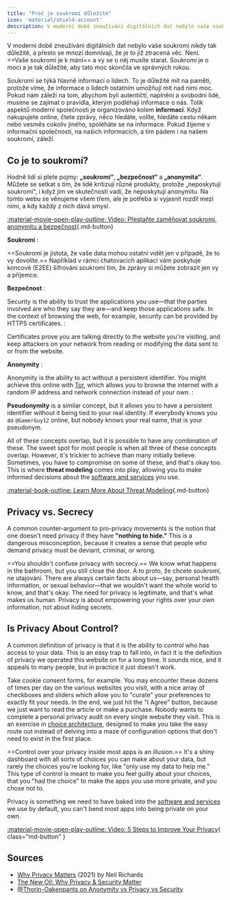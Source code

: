 ```yaml
---
title: "Proč je soukromí důležité"
icon: 'material/shield-account'
description: V moderní době zneužívání digitálních dat nebylo vaše soukromí nikdy tak důležité, a přesto se mnozí domnívají, že je to již ztracená věc. Není.
---
```


V moderní době zneužívání digitálních dat nebylo vaše soukromí nikdy tak důležité, a přesto se mnozí domnívají, že je to již ztracená věc. Není. ==Vaše soukromí je k mání== a vy se o něj musíte starat. Soukromí je o moci a je tak důležité, aby tato moc skončila ve správných rukou.

Soukromí se týká hlavně informací o lidech. To je důležité mít na paměti, protože víme, že informace o lidech ostatním umožňují mít nad nimi moc. Pokud nám záleží na tom, abychom byli autentičtí, naplnění a svobodní lidé, musíme se zajímat o pravidla, kterým podléhají informace o nás. Tolik aspektů moderní společnosti je organizováno kolem **informací**. Když nakupujete online, čtete zprávy, něco hledáte, volíte, hledáte cestu někam nebo vesměs cokoliv jiného, spoléháte se na informace. Pokud žijeme v informační společnosti, na našich informacích, a tím pádem i na našem soukromí, záleží.

## Co je to soukromí?

Hodně lidí si plete pojmy: **„soukromí“**, **„bezpečnost“** a **„anonymita“**. Můžete se setkat s tím, že lidé kritizují různé produkty, protože „neposkytují soukromí“, i když jim ve skutečnosti vadí, že neposkytují anonymitu. Na tomto webu se věnujeme všem třem, ale je potřeba si vyjasnit rozdíl mezi nimi, a kdy každý z nich dává smysl.

[:material-movie-open-play-outline: Video: Přestaňte zaměňovat soukromí, anonymitu a bezpečnost](https://www.privacyguides.org/videos/2025/03/14/stop-confusing-privacy-anonymity-and-security ""){.md-button}

<!-- markdownlint-disable-next-line -->
**Soukromí**
:

==Soukromí je jistota, že vaše data mohou ostatní vidět jen v případě, že to vy dovolíte.== Například v rámci chatovacích aplikací vám poskytuje koncové (E2EE) šifrování soukromí tím, že zprávy si můžete zobrazit jen vy a příjemce.

<!-- markdownlint-disable-next-line -->
**Bezpečnost**
:

Security is the ability to trust the applications you use—that the parties involved are who they say they are—and keep those applications safe. In the context of browsing the web, for example, security can be provided by HTTPS certificates.
:

Certificates prove you are talking directly to the website you're visiting, and keep attackers on your network from reading or modifying the data sent to or from the website.

<!-- markdownlint-disable-next-line -->
**Anonymity**
:

Anonymity is the ability to act without a persistent identifier. You might achieve this online with [Tor](../tor.md), which allows you to browse the internet with a random IP address and network connection instead of your own.
:

**Pseudonymity** is a similar concept, but it allows you to have a persistent identifier without it being tied to your real identity. If everybody knows you as `@GamerGuy12` online, but nobody knows your real name, that is your pseudonym.

All of these concepts overlap, but it is possible to have any combination of these. The sweet spot for most people is when all three of these concepts overlap. However, it's trickier to achieve than many initially believe. Sometimes, you have to compromise on some of these, and that's okay too. This is where **threat modeling** comes into play, allowing you to make informed decisions about the [software and services](../tools.md) you use.

[:material-book-outline: Learn More About Threat Modeling](threat-modeling.md ""){.md-button}

## Privacy vs. Secrecy

A common counter-argument to pro-privacy movements is the notion that one doesn't need privacy if they have **"nothing to hide."** This is a dangerous misconception, because it creates a sense that people who demand privacy must be deviant, criminal, or wrong.

==You shouldn't confuse privacy with secrecy.== We know what happens in the bathroom, but you still close the door. A to proto, že chcete soukromí, ne utajování. There are always certain facts about us—say, personal health information, or sexual behavior—that we wouldn't want the whole world to know, and that's okay. The need for privacy is legitimate, and that's what makes us human. Privacy is about empowering your rights over your own information, not about hiding secrets.

## Is Privacy About Control?

A common definition of privacy is that it is the ability to *control* who has access to your data. This is an easy trap to fall into, in fact it is the definition of privacy we operated this website on for a long time. It sounds nice, and it appeals to many people, but in practice it just doesn't work.

Take cookie consent forms, for example. You may encounter these dozens of times per day on the various websites you visit, with a nice array of checkboxes and sliders which allow you to "curate" your preferences to exactly fit your needs. In the end, we just hit the "I Agree" button, because we just want to read the article or make a purchase. Nobody wants to complete a personal privacy audit on every single website they visit. This is an exercise in [choice architecture](https://en.wikipedia.org/wiki/Choice_architecture), designed to make you take the easy route out instead of delving into a maze of configuration options that don't need to exist in the first place.

==Control over your privacy inside most apps is an illusion.== It's a shiny dashboard with all sorts of choices you can make about your data, but rarely the choices you're looking for, like "only use my data to help me." This type of control is meant to make you feel guilty about your choices, that you "had the choice" to make the apps you use more private, and you chose not to.

Privacy is something we need to have baked into the [software and services](../tools.md) we use by default, you can't bend most apps into being private on your own.

[:material-movie-open-play-outline: Video: 5 Steps to Improve Your Privacy](https://www.privacyguides.org/videos/2025/02/14/5-easy-steps-to-protect-yourself-online){ class="md-button" }

## Sources

- [Why Privacy Matters](https://amazon.com/dp/0190939044) (2021) by Neil Richards
- [The New Oil: Why Privacy & Security Matter](https://thenewoil.org/en/guides/prologue/why)
- [@Thorin-Oakenpants on Anonymity vs Privacy vs Security](https://code.privacyguides.dev/privacyguides/privacytools.io/issues/1760#issuecomment-10452)
